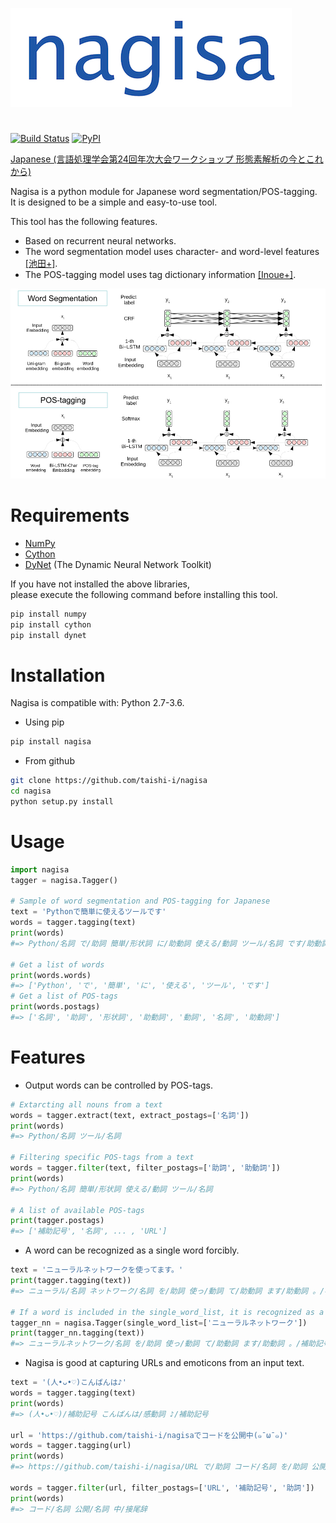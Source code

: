 ![Alt text](/nagisa/data/nagisa_image.jpg 'An image of title')

# 

[![Build Status](https://travis-ci.org/taishi-i/nagisa.svg?branch=master)](https://travis-ci.org/taishi-i/nagisa)
[![PyPI](https://img.shields.io/pypi/v/nagisa.svg)](https://pypi.python.org/pypi/nagisa)

[Japanese (言語処理学会第24回年次大会ワークショップ 形態素解析の今とこれから)](https://drive.google.com/open?id=1AzR5wh5502u_OI_Jxwsq24t-er_rnJBP)

Nagisa is a python module for Japanese word segmentation/POS-tagging.  
It is designed to be a simple and easy-to-use tool.  

This tool has the following features.
- Based on recurrent neural networks. 
- The word segmentation model uses character- and word-level features [[池田+]](http://www.anlp.jp/proceedings/annual_meeting/2017/pdf_dir/B6-2.pdf).
- The POS-tagging model uses tag dictionary information [[Inoue+]](http://www.aclweb.org/anthology/K17-1042).

<img src='/nagisa/data/models.jpg' width='640px'>

Requirements
========
- [NumPy](http://www.numpy.org/)
- [Cython](http://cython.org/)
- [DyNet](https://github.com/clab/dynet) (The Dynamic Neural Network Toolkit)

If you have not installed the above libraries,  
please execute the following command before installing this tool.

```bash
pip install numpy
pip install cython
pip install dynet
```

Installation
========
Nagisa is compatible with: Python 2.7-3.6.

- Using pip
```bash
pip install nagisa
```

- From github
```bash
git clone https://github.com/taishi-i/nagisa
cd nagisa
python setup.py install
```

Usage
====

```python
import nagisa
tagger = nagisa.Tagger()

# Sample of word segmentation and POS-tagging for Japanese
text = 'Pythonで簡単に使えるツールです'
words = tagger.tagging(text)
print(words) 
#=> Python/名詞 で/助詞 簡単/形状詞 に/助動詞 使える/動詞 ツール/名詞 です/助動詞

# Get a list of words
print(words.words) 
#=> ['Python', 'で', '簡単', 'に', '使える', 'ツール', 'です']
# Get a list of POS-tags
print(words.postags) 
#=> ['名詞', '助詞', '形状詞', '助動詞', '動詞', '名詞', '助動詞']
```

Features
====

- Output words can be controlled by POS-tags.
```python
# Extarcting all nouns from a text
words = tagger.extract(text, extract_postags=['名詞'])
print(words) 
#=> Python/名詞 ツール/名詞

# Filtering specific POS-tags from a text
words = tagger.filter(text, filter_postags=['助詞', '助動詞'])
print(words) 
#=> Python/名詞 簡単/形状詞 使える/動詞 ツール/名詞

# A list of available POS-tags
print(tagger.postags) 
#=> ['補助記号', '名詞', ... , 'URL']

```

- A word can be recognized as a single word forcibly.
```python
text = 'ニューラルネットワークを使ってます。'
print(tagger.tagging(text)) 
#=> ニューラル/名詞 ネットワーク/名詞 を/助詞 使っ/動詞 て/助動詞 ます/助動詞 。/補助記号

# If a word is included in the single_word_list, it is recognized as a single word. 
tagger_nn = nagisa.Tagger(single_word_list=['ニューラルネットワーク'])
print(tagger_nn.tagging(text)) 
#=> ニューラルネットワーク/名詞 を/助詞 使っ/動詞 て/助動詞 ます/助動詞 。/補助記号
```

- Nagisa is good at capturing URLs and emoticons from an input text.
```python
text = '(人•ᴗ•♡)こんばんは♪'
words = tagger.tagging(text)
print(words) 
#=> (人•ᴗ•♡)/補助記号 こんばんは/感動詞 ♪/補助記号

url = 'https://github.com/taishi-i/nagisaでコードを公開中(๑¯ω¯๑)'
words = tagger.tagging(url) 
print(words) 
#=> https://github.com/taishi-i/nagisa/URL で/助詞 コード/名詞 を/助詞 公開/名詞 中/接尾辞 (๑　̄ω　̄๑)/補助記号

words = tagger.filter(url, filter_postags=['URL', '補助記号', '助詞'])
print(words) 
#=> コード/名詞 公開/名詞 中/接尾辞
```

